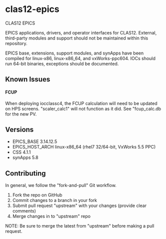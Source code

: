 # clas12-epics
CLAS12 EPICS 

EPICS applications, drivers, and operator interfaces for CLAS12.  External, 
third-party modules and support should not be maintained within this repository.

EPICS base, extensions, support modules, and synApps have been compiled for 
linux-x86, linux-x86_64, and vxWorks-ppc604. IOCs should run 64-bit binaries, 
exceptions should be documented. 

## Known Issues
#### FCUP
When deploying iocclassc4, the FCUP calculation will need to be updated on HPS 
screens.  "scaler_calc1" will not function as it did.  See "fcup_calc.db for the
new PV.

## Versions
  * EPICS_BASE 3.14.12.5
  * EPICS_HOST_ARCH linux-x86_64 (rhel7 32/64-bit, VxWorks 5.5 PPC)
  * CSS 4.1.1
  * synApps 5.8

## Contributing
In general, we follow the "fork-and-pull" Git workflow.

1. Fork the repo on GitHub
2. Commit changes to a branch in your fork
3. Submit pull request "upstream" with your changes (provide clear comments)
4. Merge changes in to "upstream" repo

NOTE: Be sure to merge the latest from "upstream" before making a pull request.
